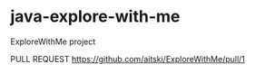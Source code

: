 # java-explore-with-me
ExploreWithMe project

PULL REQUEST https://github.com/aitski/ExploreWithMe/pull/1

